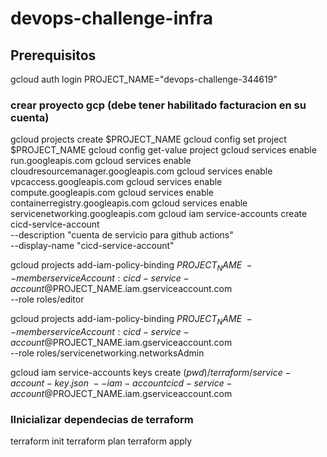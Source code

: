 # devops-challenge-infra

Prerequisitos
-------------

gcloud auth login
PROJECT_NAME="devops-challenge-344619"
### crear proyecto gcp (debe tener habilitado facturacion en su cuenta)
gcloud projects create $PROJECT_NAME
gcloud config set project $PROJECT_NAME
gcloud config get-value project
gcloud services enable run.googleapis.com
gcloud services enable cloudresourcemanager.googleapis.com
gcloud services enable vpcaccess.googleapis.com
gcloud services enable compute.googleapis.com
gcloud services enable containerregistry.googleapis.com
gcloud services enable servicenetworking.googleapis.com
gcloud iam service-accounts create cicd-service-account \
--description "cuenta de servicio para github actions" \
--display-name "cicd-service-account"

gcloud projects add-iam-policy-binding $PROJECT_NAME \
--member serviceAccount:cicd-service-account@$PROJECT_NAME.iam.gserviceaccount.com \
--role roles/editor 

gcloud projects add-iam-policy-binding $PROJECT_NAME \
--member serviceAccount:cicd-service-account@$PROJECT_NAME.iam.gserviceaccount.com \
--role roles/servicenetworking.networksAdmin

gcloud iam service-accounts keys create $(pwd)/terraform/service-account-key.json \
--iam-account cicd-service-account@$PROJECT_NAME.iam.gserviceaccount.com

### IInicializar dependecias de terraform
terraform init
terraform plan
terraform apply
